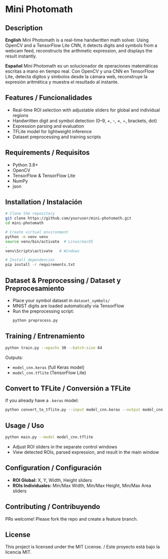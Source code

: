 # Mini Photomath

## Description

**English** Mini Photomath is a real-time handwritten math solver. Using OpenCV and a TensorFlow Lite CNN, it detects digits and symbols from a webcam feed, reconstructs the arithmetic expression, and displays the result instantly.

**Español** Mini Photomath es un solucionador de operaciones matemáticas escritas a mano en tiempo real. Con OpenCV y una CNN en TensorFlow Lite, detecta dígitos y símbolos desde la cámara web, reconstruye la expresión aritmética y muestra el resultado al instante.

## Features / Funcionalidades

- Real-time ROI selection with adjustable sliders for global and individual regions
- Handwritten digit and symbol detection (0–9, +, -, ×, ÷, brackets, dot)
- Expression parsing and evaluation
- TFLite model for lightweight inference
- Dataset preprocessing and training scripts

## Requirements / Requisitos

- Python 3.8+
- OpenCV
- TensorFlow & TensorFlow Lite
- NumPy
- json

## Installation / Instalación

```bash
# Clone the repository
git clone https://github.com/youruser/mini-photomath.git
cd mini-photomath

# Create virtual environment
python -m venv venv
source venv/bin/activate  # Linux/macOS
.
venv\Scripts\activate   # Windows

# Install dependencies
pip install -r requirements.txt
```

## Dataset & Preprocessing / Dataset y Preprocesamiento

- Place your symbol dataset in `dataset_symbols/`
- MNIST digits are loaded automatically via TensorFlow
- Run the preprocessing script:
  ```bash
  python preprocess.py
  ```

## Training / Entrenamiento

```bash
python train.py --epochs 30 --batch-size 64
```

Outputs:

- `model_cnn.keras` (full Keras model)
- `model_cnn.tflite` (TensorFlow Lite)

## Convert to TFLite / Conversión a TFLite

If you already have a `.keras` model:

```bash
python convert_to_tflite.py --input model_cnn.keras --output model_cnn.tflite
```

## Usage / Uso

```bash
python main.py --model model_cnn.tflite
```

- Adjust ROI sliders in the separate control windows
- View detected ROIs, parsed expression, and result in the main window

## Configuration / Configuración

- **ROI Global:** X, Y, Width, Height sliders
- **ROIs Individuales:** Min/Max Width, Min/Max Height, Min/Max Area sliders

## Contributing / Contribuyendo

PRs welcome! Please fork the repo and create a feature branch.

## License

This project is licensed under the MIT License. / Este proyecto está bajo la licencia MIT.

